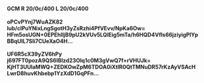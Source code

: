 #### GCM R 20/0c/400 L 20/0c/400
**oPCvPYnj7WuAZK82**<br/>**lub/cIPuYNixLngSgotH3yZsRzhi4PfVEvv/NpKa6Ow=**<br/>**HFm5osUGN+0EPEhIIjB9pU2kVUv5LQlEig5mTa/h6HQD4Vfls66jziyigPlYpBBqUIL7Sli7CUeXaO4H...**<br/><br/>
**UF6R5cX39yZV6hPy**<br/>**j697FT0pozA9QS6IBIzd23Olq1c0M3gVwQ7f+rVHUJk=**<br/>**KjHT3UUlaMWQ+ZEDKOwZpM6TDOA0iXtlR0QtTMNuDR57rKzAyVSAcHLwrD8huvKhbebp1YzXdD1GqPFn...**